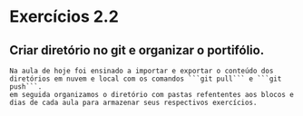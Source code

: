 # Exercícios 2.2

## Criar diretório no git e organizar o portifólio.
    Na aula de hoje foi ensinado a importar e exportar o conteúdo dos diretórios em nuvem e local com os comandos ```git pull``` e ```git push```.
    em seguida organizamos o diretório com pastas refententes aos blocos e dias de cada aula para armazenar seus respectivos exercícios.
